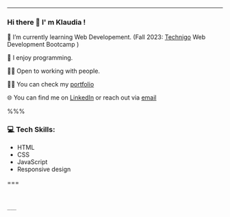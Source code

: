 ---
### Hi there 👋 I' m Klaudia !


 🌱 I’m currently learning Web Developement. (Fall 2023: [Technigo](https://www.technigo.io/) Web Development Bootcamp )
 
 🥑 I enjoy programming.
 
 🙌🏻 Open to working with people.

 👩‍💻 You can check my [portfolio](https://imaginative-froyo-748def.netlify.app/)

 🌐 You can find me on [LinkedIn](https://www.linkedin.com/in/klaudiawroblewska0410/) or reach out via [email](mailto:kwroblewska0410@gmail.com) 

%%%

###  💻 Tech Skills:

* HTML
* CSS
* JavaScript
* Responsive design

===

~~~


___



